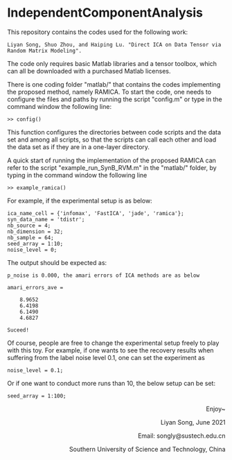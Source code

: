 # IndependentComponentAnalysis
 This repository contains the codes used for the following work: 
 ```
 Liyan Song, Shuo Zhou, and Haiping Lu. "Direct ICA on Data Tensor via Random Matrix Modeling".
 ```
 

The code only requires basic Matlab libraries and a tensor toolbox, which can all be downloaded with a purchased Matlab licenses.


There is one coding folder "matlab/" that contains the codes implementing the proposed method, namely RAMICA.
To start the code, one needs to configure the files and paths by running the script "config.m" or type in the command window the following line:
```
>> config()
```
This function configures the directories between code scripts and the data set and among all scripts, so that the scripts can call each other and load the data set as if they are in a one-layer directory.


A quick start of running the implementation of the proposed RAMICA can refer to the script "example_run_SynB_RVM.m" in the "matlab/" folder, by typing in the command window the following line

    >> example_ramica()


For example, if the experimental setup is as below:

```
ica_name_cell = {'infomax', 'FastICA', 'jade', 'ramica'};
syn_data_name = 'tdistr'; 
nb_source = 4; 
nb_dimension = 32; 
nb_sample = 64;
seed_array = 1:10;
noise_level = 0;
```

The output should be expected as:

```
p_noise is 0.000, the amari errors of ICA methods are as below

amari_errors_ave =

    8.9652
    6.4198
    6.1490
    4.6827

Suceed!
```

Of course, people are free to change the experimental setup freely to play with this toy. 
For example, if one wants to see the recovery results when suffering from the label noise level 0.1, one can set the experiment as

```
noise_level = 0.1;
```

Or if one want to conduct more runs than 10, the below setup can be set:
```
seed_array = 1:100;
```


<p align="right">Enjoy~</p>

<p align="right">Liyan Song, June 2021</p>
<p align="right">Email: songly@sustech.edu.cn</p>
<p align="right">Southern University of Science and Technology, China</p>
